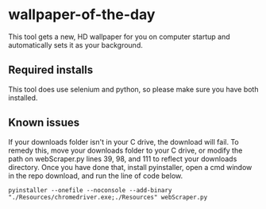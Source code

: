 # wallpaper-of-the-day
This tool gets a new, HD wallpaper for you on computer startup and automatically sets it as your background.

## Required installs
This tool does use selenium and python, so please make sure you have both installed.

## Known issues
If your downloads folder isn't in your C drive, the download will fail. To remedy this, move your downloads folder to your C drive, or modify the path on webScraper.py lines 39, 98, and 111 to reflect your downloads directory. Once you have done that, install pyinstaller, open a cmd window in the repo download, and run the line of code below.

```
pyinstaller --onefile --noconsole --add-binary "./Resources/chromedriver.exe;./Resources" webScraper.py
```

